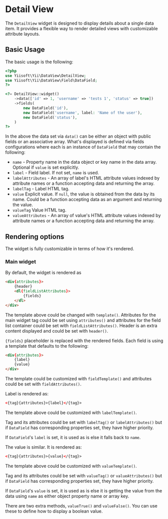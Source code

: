 # Detail View

The `DetailView` widget is designed to display details about a single data item.
It provides a flexible way to render detailed views with customizable attribute layouts.

## Basic Usage

The basic usage is the following:

```php
<?php
use Yiisoft\Yii\DataView\DetailView;
use Yiisoft\Yii\DataView\Field\DataField; 
?>

<?= DetailView::widget()
    ->data(['id' => 1, 'username' => 'tests 1', 'status' => true])
    ->fields(
        new DataField('id'),
        new DataField('username', label: 'Name of the user'),
        new DataField('status'),
    )
?>
```

In the above the data set via `data()` can be either an object with public fields or an associative array.
What's displayed is defined via fields configurations where each is an instance of `DataField` that may contain
the following:

- `name` - Property name in the data object or key name in the data array. Optional if `value` is set explicitly.
- `label` - Field label. If not set, `name` is used.
- `labelAttributes` - An array of label's HTML attribute values indexed by attribute names or a function accepting
  data and returning the array.
- `labelTag` - Label HTML tag.
- `value` Explicit value. If `null`, the value is obtained from the data by its name. Could be a
  function accepting data as an argument and returning the value.
- `valueTag` Value HTML tag.
- `valueAttributes` - An array of value's HTML attribute values indexed by attribute names or a function accepting
  data and returning the array.

## Rendering options

The widget is fully customizable in terms of how it's rendered.

### Main widget

By default, the widget is rendered as

```html
<div{attributes}>
    {header}
    <dl{fieldListAttributes}>
        {fields}
    </dl>
</div>
```

The template above could be changed with `template()`.
Attributes for the main widget tag could be set using `attributes()` and attributes for the field list container
could be set with `fieldListAttributes()`. 
Header is an extra content displayed and could be set with `header()`.

`{fields}` placeholder is replaced with the rendered fields. Each field is using a template that defaults to the following:

```html
<div{attributes}>
    {label}
    {value}
</div>
```

The template could be customized with `fieldTemplate()` and attributes could be set with `fieldAttributes()`.


Label is rendered as:

```html
<{tag}{attributes}>{label}</{tag}>
```

The template above could be customized with `labelTemplate()`.

Tag and its attributes could be set with `labelTag()` or `labelAttributes()` but if `DataField` has corresponding
properties set, they have higher priority.

If `DataField`'s `label` is set, it is used as is else it falls back to `name`.

The value is similar. It is rendered as:

```html
<{tag}{attributes}>{value}</{tag}>
```

The template above could be customized with `valueTemplate()`.

Tag and its attributes could be set with `valueTag()` or `valueAttributes()` but if `DataField` has corresponding
properties set, they have higher priority. 

If `DataField`'s `value` is set, it is used as is else it is getting the value from the data using `name` as either
object property name or array key.

There are two extra methods, `valueTrue()` and `valueFalse()`. You can use these to define how to display a boolean
value.
